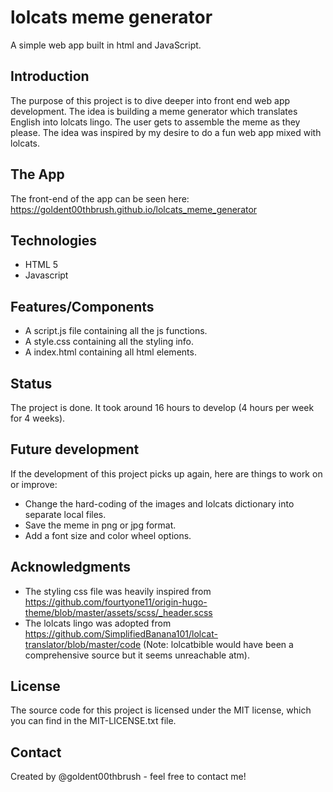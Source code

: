 # lolcats meme generator 
A simple web app built in html and JavaScript.

## Introduction
The purpose of this project is to dive deeper into front end web app development. The idea is building a meme generator which translates English into lolcats lingo. The user gets to assemble the meme as they please.  The idea was inspired by my desire to do a fun web app mixed with lolcats. 
## The App
The front-end of the app can be seen here: https://goldent00thbrush.github.io/lolcats_meme_generator  
## Technologies 
-	HTML 5
-	Javascript 
## Features/Components 
-	A script.js file containing all the js functions.
-   A style.css containing all the styling info.
-   A index.html containing all html elements.
## Status 
The project is done. It took around 16 hours to develop (4 hours per week for 4 weeks).
## Future development
If the development of this project picks up again, here are things to work on or improve:
-	Change the hard-coding of the images and lolcats dictionary into separate local files. 
-	Save the meme in png or jpg format. 
-	Add a font size and color wheel options.
## Acknowledgments 
-	The styling css file was heavily inspired from  https://github.com/fourtyone11/origin-hugo-theme/blob/master/assets/scss/_header.scss
-	The lolcats lingo was adopted from https://github.com/SimplifiedBanana101/lolcat-translator/blob/master/code (Note: lolcatbible would have been a comprehensive source but it seems unreachable atm). 
## License 
The source code for this project is licensed under the MIT license, which you can find in the MIT-LICENSE.txt file.
## Contact
Created by @goldent00thbrush - feel free to contact me!



